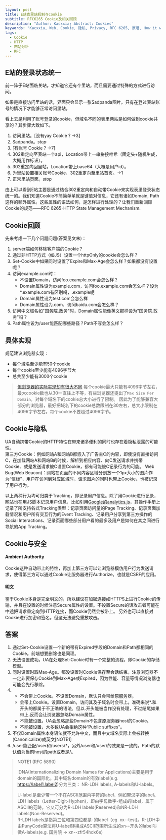 ```yaml
---
layout: post
title: E站表里站机制与Cookie
subtitle: RFC6265 Cookie及相关回顾
description: "Author: Kacxxia; Abstract: Cookies"
keywords: "Kacxxia, Web, Cookie, 隐私, Privacy, RFC 6265, 原理, How it works, 网站分析, website analysis, E站"
tags:
  - Cookie
  - HTTP
  - 网站分析
  - RFC
---
```

## E站的登录状态统一
前一阵子E站面临关站，才知道它还有个里站，而且需要通过特殊的方式进行访问。

如果是直接访问里站的话，界面只会显示一张Sadpanda图片。只有在登过表站账号的情况下才能够正常访问里站。

看上去是利用了账号登录的cookie，但域名不同的表里两站是如何做到cookie共享的？其步骤大致如下。
1.  访问里站。[没有yay Cookie ? ->3]
2.  Sadpanda。*stop*
3.  [有账号 Cookie ? ->7]
4.  302重定向至表站一个api，Location带上一串拼接哈希（固定头+随机生成，大概用作标识）。
5.  302重定向回里站，Location带上base64（大概是用户id）。
6.  为里站设置相关账号Cookie，302重定向至里站首页。->1
7.  正常里站页面。*stop*

由上可以看到E站主要是通过结合302重定向和自动带Cookie来实现表里登录状态统一的。我们知道Cookie不简简单单就是键值对信息，它还有诸如Domain, Path这样的额外属性。这些属性的语法如何，是怎样进行处理的？让我们重新回顾Cookie的规范——RFC 6265-HTTP State Management Mechanism.


## Cookie回顾
先来考虑一下几个问题问题(答案见文末)：
1.  server端如何移除客户端的Cookie？
2.  通过非HTTP方式（如JS）设置一个httpOnly的cookie会怎么样？
3.  Set-Cookie中如果同时设置了Expire和Max-Age会怎么样？如果都没有设置呢？
4.  访问example.com时：
      * 不设置Domain，访问foo.example.com会怎么样？
      * Domain属性设为example.com，访问foo.example.com会怎么样？设为*.example.com有区别吗，.example呢
      * Domain属性设为test.com会怎么样
      * Domain属性设为.com，访问baidu.com会怎么样？
5.  访问中文域名如"国务院.政务"时，Domain属性能像英文那样设为"国务院.政务"吗？
6.  Path属性设为/user能匹配哪些路径？Path不写会怎么样？


## 具体实现
规范建议浏览器实现：
* 每个域名至少能有50个cookie
* 每个cookie至少能有4096字节大
* 总共至少能有3000个cookie

> [但浏览器的实际实现却有很大不同](http://browsercookielimits.squawky.net/) 
> 每个cookie最大只能有4096字节左右，最大cookie数也从30一直往上不等，有些浏览器还提出了`Max Size Per Domain`，对每个域名下的cookie总大小进行了限制。
> 因此为了能够兼容大部分的浏览器，最好把域名下的cookie总数限制在30左右，总大小限制在4096字节左右，每个cookie不要超过4096字节。


## Cookie与隐私
UA自动携带Cookie的HTTP特性在带来诸多便利的同时也存在着隐私泄露的可能性。  
第三方Cookie：例如网站A和网站B都嵌入了广告主C的内容，即使没有直接访问C，在加载网站A和网站B的时候，解析到相应内容、向C发送请求并携带Cookie、或是发送请求被C设置Cookie，都有可能被C记录行为的可能。
Web Bug(Web Beacon)：网站在页面的不同内容区域分别放一个1px大小的图片作为“信标”，用户在访问到对应区域时，请求图片的同时也带上Cookie，也被记录了用户行为。

以上两种行为均可归类于Tracking，即记录用户信息。除了用Cookie进行记录，网站也在用JS脚本记录用户信息，比如引用[Google的analytics.js](https://developers.google.com/analytics/devguides/collection/analyticsjs/)，其操作手册上记录了所支持各式Tracking类型：记录页面访问量的Page Tracking、记录页面加载情况和用户所有交互行为的Event Tracking、记录用户分享到第三方操作的Social Interactions、记录页面哪些部分用户看的最多及用户是如何在其之间进行导航的App Tracking。

## Cookie与安全

#### Ambient Authority
Cookie这种自动带上的特性，再加上第三方可以让浏览器模仿用户行为发送请求，使得第三方可以通过Cookie让服务器进行Authorize，也就是CSRF的应用。

#### 明文
鉴于Cookie本身是完全明文的，所以建议在加密连接如HTTPS上进行Cookie的传输，并且在设置的时候注意Secure属性的设置。不设置Secure的话攻击者可能在中途把请求重定向到HTTP连接，而Cookie仍然会被带上。
另外也可以直接对Cookie进行加密和签名，但这无法避免重放攻击。


## 答案
1.  通过Set-Cookie设置一个新的带有Expired字段的Domain和Path都相同的Cookie。前端想要删除也是同理。
2.  无法设置成功。UA在处理Set-Cookie时有一个完整的流程，即Cookie的存储模型。
3.  同时设置时取Max-Age。都没设置时Cookie保存至会话结束。注意浏览器不一定非要保存Cookie到Max-Age或Expired，因为性能、容量等情况浏览器也可能会先行移除。
4.      
    * 不会带上Cookie。不设置Domain，默认只会带给原服务器。
    * 会带上Cookie。设置Domain，访问其及子域名时会带上。准确来说*.和.开头的都属于不正确的语法，但以.开头能被当作没有处理，不过结尾如果带上.反而会让浏览器忽略Domain属性。
    * 不能被设置。UA会忽略那些Domain不包含原服务器host的Cookie。
    * 不能被设置，大多数UA会拒绝这种“Public suffixes"。
5.  不仅Domain属性本身语法就不允许中文，而且中文域名实际上会被转换(Canonicalize)成英文[NOTE1]
6.  /user能匹配/user和/users/*，另外/user和/user/的效果是一致的。Path的默认值为当前host的path或者是/。


> NOTE1  (RFC 5890)
> 
> IDNA(Internationalizing Domain Names for Applications)主要是用于domain的国际化。其中域名domain的有效label(e.g. https://label1.label2)分为三类： NR-LDH labels, A-labels和U-labels。  
> 
> U-label是至少带一个不在ASCII范围内字符的label，例如带汉字的label。  
> LDH labels（Letter-Digit-Hyphen)，即由字母数字-组成的label，属于ASCII的范畴。它又可分为R-LDH labels(Reserved)和NR-LDH labels(Non-Reserved)。  
> R-LDH labels是指第三位和第四位都是-的label（eg. xx--test)。R-LDH中由PunyCode算法将U-label转换成ASCII范围所生成的xn--开头的label叫做A-labels(e.g. 国务院 -> xn--zfr54hdx6e)
